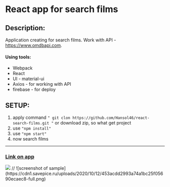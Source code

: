 # React app for search films
## Description:
Application creating for search films. Work with API - <https://www.omdbapi.com>.
#### Using tools:
* Webpack 
* React
* UI - material-ui
* Axios - for working with API 
* firebase - for deploy 
## SETUP: 
1. apply command `" git clon https://github.com/Hansol46/react-search-films.git "` or download zip, so what get project 
2. use `"npm install"` 
3. use `"npm start"`
4. now search films 
***
### [Link on app](https://react-search-film.web.app/)
<img src='https://cdn1.savepice.ru/uploads/2020/10/12/453acdd2993a74a1bc25f05690ecaec8-full.png'>
// ![screenshot of sample](https://cdn1.savepice.ru/uploads/2020/10/12/453acdd2993a74a1bc25f05690ecaec8-full.png)
